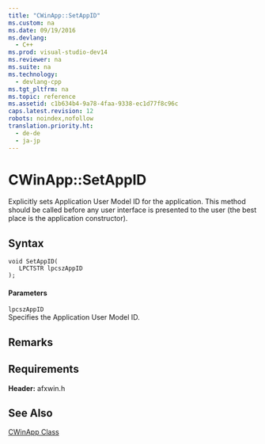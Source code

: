 ```yaml
---
title: "CWinApp::SetAppID"
ms.custom: na
ms.date: 09/19/2016
ms.devlang: 
  - C++
ms.prod: visual-studio-dev14
ms.reviewer: na
ms.suite: na
ms.technology: 
  - devlang-cpp
ms.tgt_pltfrm: na
ms.topic: reference
ms.assetid: c1b634b4-9a78-4faa-9338-ec1d77f8c96c
caps.latest.revision: 12
robots: noindex,nofollow
translation.priority.ht: 
  - de-de
  - ja-jp
---
```

# CWinApp::SetAppID
Explicitly sets Application User Model ID for the application. This method should be called before any user interface is presented to the user (the best place is the application constructor).  
  
## Syntax  
  
```  
void SetAppID(  
   LPCTSTR lpcszAppID  
);  
```  
  
#### Parameters  
 `lpcszAppID`  
 Specifies the Application User Model ID.  
  
## Remarks  
  
## Requirements  
 **Header:** afxwin.h  
  
## See Also  
 [CWinApp Class](../vs140/CWinApp-Class.md)